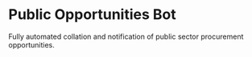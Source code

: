 # Public Opportunities Bot
Fully automated collation and notification of public sector procurement opportunities.
